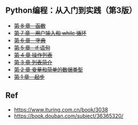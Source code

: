 ## Python编程：从入门到实践（第3版）


* ~~[第 8 章　函数](./08/)~~
* ~~[第 7 章　用户输入和 while 循环](./07/)~~
* ~~[第 6 章　字典](./06/)~~
* ~~[第 5 章　if 语句](./05/)~~
* ~~[第 4 章 操作列表](./04/)~~
* ~~[第 3 章 列表简介](./03/)~~
* ~~[第 2 章 变量和简单的数据类型](./02/)~~
* ~~[第 1 章　起步](./01)~~

## Ref


* <https://www.ituring.com.cn/book/3038>
* <https://book.douban.com/subject/36365320/>